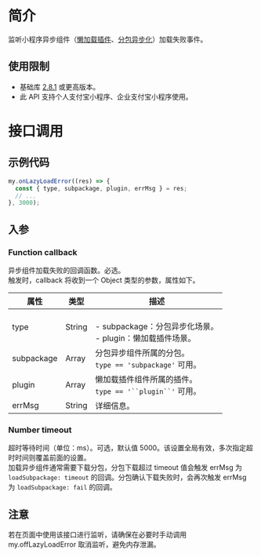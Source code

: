 # 简介
监听小程序异步组件（[懒加载插件](https://opendocs.alipay.com/mini/plugin/plugin-usage#%E6%87%92%E5%8A%A0%E8%BD%BD%E6%A8%A1%E5%BC%8F)、[分包异步化](https://opendocs.alipay.com/mini/057ht3)）加载失败事件。

## 使用限制

- 基础库 [2.8.1](https://opendocs.alipay.com/mini/framework/lib-upgrade-v2) 或更高版本。
- 此 API 支持个人支付宝小程序、企业支付宝小程序使用。

# 接口调用

## 示例代码
```javascript
my.onLazyLoadError((res) => {
  const { type, subpackage, plugin, errMsg } = res;
  // ...
}, 3000);
```

## 入参

### Function callback
异步组件加载失败的回调函数。必选。<br />触发时，callback 将收到一个 Object  类型的参数，属性如下。

| **属性** | **类型** | **描述** |
| --- | --- | --- |
| type | String | <br />- subpackage：分包异步化场景。<br />- plugin：懒加载插件场景。|
| subpackage | Array | 分包异步组件所属的分包。<br />`type == 'subpackage'`  可用。 |
| plugin | Array | 懒加载插件组件所属的插件。<br />`type == '``plugin``'`  可用。 |
| errMsg | String | 详细信息。 |


### Number timeout
超时等待时间（单位：ms）。可选，默认值 5000。该设置全局有效，多次指定超时时间则覆盖前面的设置。<br />
加载异步组件通常需要下载分包，分包下载超过 timeout 值会触发 errMsg 为 `loadSubpackage: timeout` 的回调。分包确认下载失败时，会再次触发 errMsg 为 `loadSubpackage: fail` 的回调。

## 注意
若在页面中使用该接口进行监听，请确保在必要时手动调用 my.offLazyLoadError 取消监听，避免内存泄漏。
